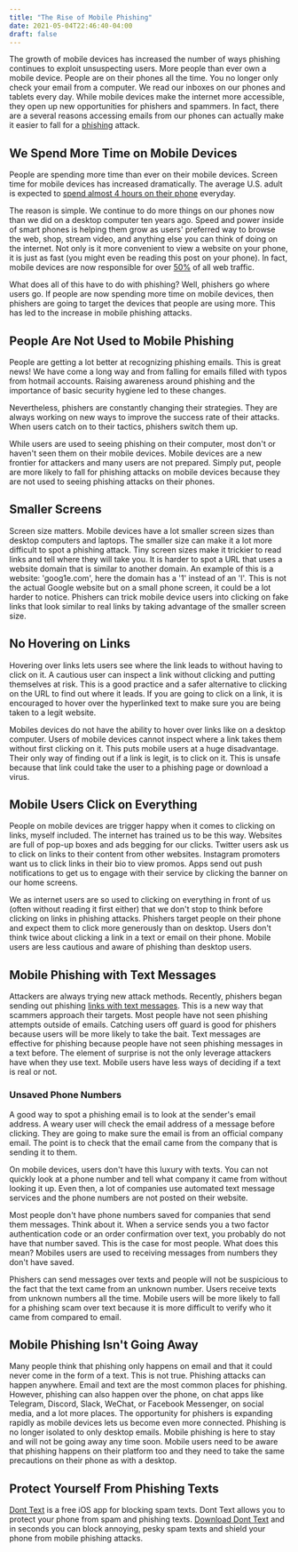 ```yaml
---
title: "The Rise of Mobile Phishing"
date: 2021-05-04T22:46:40-04:00
draft: false
---
```


The growth of mobile devices has increased the number of ways phishing continues to exploit unsuspecting users. More people than ever own a mobile device. People are on their phones all the time. You no longer only check your email from a computer. We read our inboxes on our phones and tablets every day. While mobile devices make the internet more accessible, they open up new opportunities for phishers and spammers. In fact, there are a several reasons accessing emails from our phones can actually make it easier to fall for a [phishing](/blog/what-is-phishing/) attack.

## We Spend More Time on Mobile Devices

People are spending more time than ever on their mobile devices. Screen time for mobile devices has increased dramatically. The average U.S. adult is expected to [spend almost 4 hours on their phone](https://www.oberlo.com/blog/mobile-usage-statistics#2-time-spent-on-mobile-devices) everyday. 

The reason is simple. We continue to do more things on our phones now than we did on a desktop computer ten years ago. Speed and power inside of smart phones is helping them grow as users' preferred way to browse the web, shop, stream video, and anything else you can think of doing on the internet. Not only is it more convenient to view a website on your phone, it is just as fast (you might even be reading this post on your phone). In fact, mobile devices are now responsible for over [50%](https://www.theguardian.com/technology/2016/nov/02/mobile-web-browsing-desktop-smartphones-tablets) of all web traffic.

What does all of this have to do with phishing? Well, phishers go where users go. If people are now spending more time on mobile devices, then phishers are going to target the devices that people are using more. This has led to the increase in mobile phishing attacks.

## People Are Not Used to Mobile Phishing

People are getting a lot better at recognizing phishing emails. This is great news! We have come a long way and from falling for emails filled with typos from hotmail accounts. Raising awareness around phishing and the importance of basic security hygiene led to these changes.

Nevertheless, phishers are constantly changing their strategies. They are always working on new ways to improve the success rate of their attacks. When users catch on to their tactics, phishers switch them up.

While users are used to seeing phishing on their computer, most don't or haven't seen them on their mobile devices. Mobile devices are a new frontier for attackers and many users are not prepared. Simply put, people are more likely to fall for phishing attacks on mobile devices because they are not used to seeing phishing attacks on their phones.

## Smaller Screens

Screen size matters. Mobile devices have a lot smaller screen sizes than desktop computers and laptops. The smaller size can make it a lot more difficult to spot a phishing attack. Tiny screen sizes make it trickier to read links and tell where they will take you. It is harder to spot a URL that uses a website domain that is similar to another domain. An example of this is a website: 'goog1e.com', here the domain has a '1' instead of an 'l'. This is not the actual Google website but on a small phone screen, it could be a lot harder to notice. Phishers can trick mobile device users into clicking on fake links that look similar to real links by taking advantage of the smaller screen size.

## No Hovering on Links

Hovering over links lets users see where the link leads to without having to click on it. A cautious user can inspect a link without clicking and putting themselves at risk. This is a good practice and a safer alternative to clicking on the URL to find out where it leads. If you are going to click on a link, it is encouraged to hover over the hyperlinked text to make sure you are being taken to a legit website.

Mobiles devices do not have the ability to hover over links like on a desktop computer. Users of mobile devices cannot inspect where a link takes them without first clicking on it. This puts mobile users at a huge disadvantage. Their only way of finding out if a link is legit, is to click on it. This is unsafe because that link could take the user to a phishing page or download a virus.

## Mobile Users Click on Everything

People on mobile devices are trigger happy when it comes to clicking on links, myself included. The internet has trained us to be this way. Websites are full of pop-up boxes and ads begging for our clicks. Twitter users ask us to click on links to their content from other websites. Instagram promoters want us to click links in their bio to view promos. Apps send out push notifications to get us to engage with their service by clicking the banner on our home screens.

We as internet users are so used to clicking on everything in front of us (often without reading it first either) that we don't stop to think before clicking on links in phishing attacks. Phishers target people on their phone and expect them to click more generously than on desktop. Users don't think twice about clicking a link in a text or email on their phone. Mobile users are less cautious and aware of phishing than desktop users.

## Mobile Phishing with Text Messages

Attackers are always trying new attack methods. Recently, phishers began sending out phishing [links with text messages](/blog/smishing-definition/). This is a new way that scammers approach their targets. Most people have not seen phishing attempts outside of emails. Catching users off guard is good for phishers because users will be more likely to take the bait. Text messages are effective for phishing because people have not seen phishing messages in a text before. The element of surprise is not the only leverage attackers have when they use text. Mobile users have less ways of deciding if a text is real or not.

### Unsaved Phone Numbers

A good way to spot a phishing email is to look at the sender's email address. A weary user will check the email address of a message before clicking. They are going to make sure the email is from an official company email. The point is to check that the email came from the company that is sending it to them.

On mobile devices, users don't have this luxury with texts. You can not quickly look at a phone number and tell what company it came from without looking it up. Even then, a lot of companies use automated text message services and the phone numbers are not posted on their website.

Most people don't have phone numbers saved for companies that send them messages. Think about it. When a service sends you a two factor authentication code or an order confirmation over text, you probably do not have that number saved. This is the case for most people. What does this mean? Mobiles users are used to receiving messages from numbers they don't have saved.

Phishers can send messages over texts and people will not be suspicious to the fact that the text came from an unknown number. Users receive texts from unknown numbers all the time. Mobile users will be more likely to fall for a phishing scam over text because it is more difficult to verify who it came from compared to email.

## Mobile Phishing Isn't Going Away

Many people think that phishing only happens on email and that it could never come in the form of a text. This is not true. Phishing attacks can happen anywhere. Email and text are the most common places for phishing. However, phishing can also happen over the phone, on chat apps like Telegram, Discord, Slack, WeChat, or Facebook Messenger, on social media, and a lot more places. The opportunity for phishers is expanding rapidly as mobile devices lets us become even more connected. Phishing is no longer isolated to only desktop emails. Mobile phishing is here to stay and will not be going away any time soon. Mobile users need to be aware that phishing happens on their platform too and they need to take the same precautions on their phone as with a desktop.

## Protect Yourself From Phishing Texts

[Dont Text](https://apps.apple.com/us/app/dont-text/id1540836811) is a free iOS app for blocking spam texts. Dont Text allows you to protect your phone from spam and phishing texts. [Download Dont Text](https://apps.apple.com/us/app/dont-text/id1540836811) and in seconds you can block annoying, pesky spam texts and shield your phone from mobile phishing attacks.